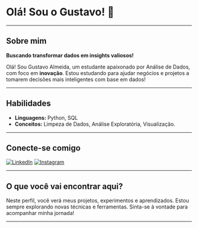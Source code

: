# Olá! Sou o Gustavo! 👋

---

## Sobre mim

**Buscando transformar dados em insights valiosos!**

Olá! Sou Gustavo Almeida, um estudante apaixonado por Análise de Dados, com foco em **inovação**. Estou estudando para ajudar negócios e projetos a tomarem decisões mais inteligentes com base em dados!

---

## Habilidades

* **Linguagens:** Python, SQL
* **Conceitos:** Limpeza de Dados, Análise Exploratória, Visualização.

---

## Conecte-se comigo

[![LinkedIn](https://img.shields.io/badge/LinkedIn-0077B5?style=for-the-badge&logo=linkedin&logoColor=white)](https://www.linkedin.com/in/gustavo-almeida-421711200)
[![Instagram](https://img.shields.io/badge/Instagram-E4405F?style=for-the-badge&logo=instagram&logoColor=white)](https://www.instagram.com/almeideca?igsh=aWgxYXY3dDRzMzQw)

---

## O que você vai encontrar aqui?

Neste perfil, você verá meus projetos, experimentos e aprendizados. Estou sempre explorando novas técnicas e ferramentas. Sinta-se à vontade para acompanhar minha jornada!

---


